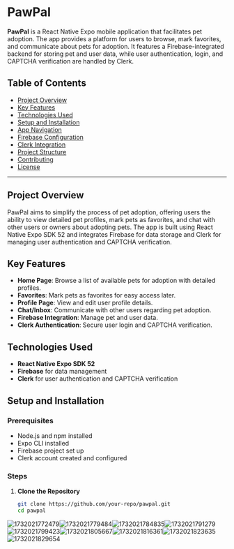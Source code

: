 # PawPal

**PawPal** is a React Native Expo mobile application that facilitates pet adoption. The app provides a platform for users to browse, mark favorites, and communicate about pets for adoption. It features a Firebase-integrated backend for storing pet and user data, while user authentication, login, and CAPTCHA verification are handled by Clerk.

## Table of Contents

- [Project Overview](#project-overview)
- [Key Features](#key-features)
- [Technologies Used](#technologies-used)
- [Setup and Installation](#setup-and-installation)
- [App Navigation](#app-navigation)
- [Firebase Configuration](#firebase-configuration)
- [Clerk Integration](#clerk-integration)
- [Project Structure](#project-structure)
- [Contributing](#contributing)
- [License](#license)

---

## Project Overview

PawPal aims to simplify the process of pet adoption, offering users the ability to view detailed pet profiles, mark pets as favorites, and chat with other users or owners about adopting pets. The app is built using React Native Expo SDK 52 and integrates Firebase for data storage and Clerk for managing user authentication and CAPTCHA verification.

## Key Features

- **Home Page**: Browse a list of available pets for adoption with detailed profiles.
- **Favorites**: Mark pets as favorites for easy access later.
- **Profile Page**: View and edit user profile details.
- **Chat/Inbox**: Communicate with other users regarding pet adoption.
- **Firebase Integration**: Manage pet and user data.
- **Clerk Authentication**: Secure user login and CAPTCHA verification.

## Technologies Used

- **React Native Expo SDK 52**
- **Firebase** for data management
- **Clerk** for user authentication and CAPTCHA verification

## Setup and Installation

### Prerequisites

- Node.js and npm installed
- Expo CLI installed
- Firebase project set up
- Clerk account created and configured

### Steps

1. **Clone the Repository**
   ```bash
   git clone https://github.com/your-repo/pawpal.git
   cd pawpal
   ```

![1732021772479](image/README/1732021772479.png)![1732021779484](image/README/1732021779484.png)![1732021784835](image/README/1732021784835.png)![1732021791279](image/README/1732021791279.png)![1732021799423](image/README/1732021799423.png)![1732021805667](image/README/1732021805667.png)![1732021816361](image/README/1732021816361.png)![1732021823635](image/README/1732021823635.png)![1732021829654](image/README/1732021829654.png)
